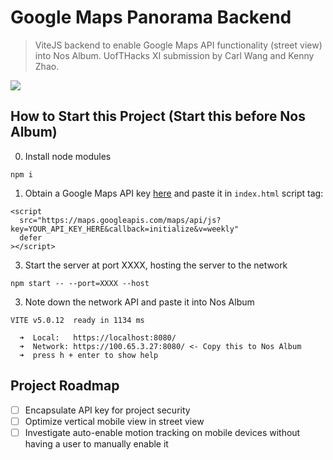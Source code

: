 # Google Maps Panorama Backend

> ViteJS backend to enable Google Maps API functionality (street view) into Nos Album.
> UofTHacks XI submission by Carl Wang and Kenny Zhao.

[<img src="https://img.shields.io/badge/Devpost-003E54?style=for-the-badge&logo=Devpost&logoColor=white" />](https://devpost.com/software/nos-album?ref_content=my-projects-tab&ref_feature=my_projects)

## How to Start this Project (Start this before Nos Album)

0. Install node modules

```
npm i
```

1. Obtain a Google Maps API key [here](https://developers.google.com/maps/documentation/javascript/get-api-key) and paste it in `index.html` script tag:

```
<script
  src="https://maps.googleapis.com/maps/api/js?key=YOUR_API_KEY_HERE&callback=initialize&v=weekly"
  defer
></script>
```

3. Start the server at port XXXX, hosting the server to the network

```
npm start -- --port=XXXX --host
```

3. Note down the network API and paste it into Nos Album
```
VITE v5.0.12  ready in 1134 ms

  ➜  Local:   https://localhost:8080/
  ➜  Network: https://100.65.3.27:8080/ <- Copy this to Nos Album
  ➜  press h + enter to show help
```

## Project Roadmap
- [ ] Encapsulate API key for project security
- [ ] Optimize vertical mobile view in street view
- [ ] Investigate auto-enable motion tracking on mobile devices without having a user to manually enable it
